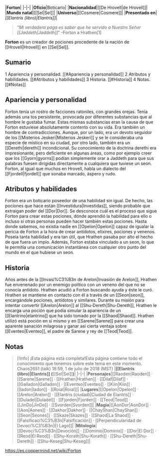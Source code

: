 

|**Forton**|
|-|-|
|**Oficio**|Boticario|
|**Nacionalidad**|[[De Hrovell\|de Hrovell]]|
|**Mundo natal**|[[Sel\|Sel]]|
|**Universo**|[[Cosmere\|Cosmere]]|
|**Presentado en**|*[[Elantris (libro)\|Elantris]]*|

>“*Mi verdadera paga es saber que he servido a Nuestro Señor [[Jaddeth\|Jaddeth]]*”
\-Forton a Hrathen[1]


**Forton** es un creador de pociones procedente de la nación de [[Hrovell\|Hrovell]] en [[Sel\|Sel]].

## Sumario

1 Apariencia y personalidad. [[#Apariencia y personalidad]] 
2 Atributos y habilidades. [[#Atributos y habilidades]] 
3 Historia. [[#Historia]] 
4 Notas. [[#Notas]] 


## Apariencia y personalidad
Forton tenía un rostro de facciones ratoniles, con grandes orejas. Tenía además una tos persistente, provocada por diferentes substancias que al hombre le gustaba fumar. Estas mismas substancias eran la causa de que Forton estuviese absolutamente contento con su vida.
Era también un hombre de contradicciones. Aunque, por un lado, era un devoto seguidor de los [[Misterios Jeskeri\|Misterios Jeskeri]] y se le consideraba una especie de místico en su ciudad, por otro lado, también era un [[Derethi\|derethi]] incondicional. Su conocimiento de la doctrina derethi era impresionante, pero deficiente en algunas áreas, como por ejemplo creer que los [[Gyorn\|gyorns]] podían simplemente orar a Jaddeth para que sus palabras fuesen dirigidas directamente a cualquiera que tuviese un seon.
Forton, al igual que muchos en Hrovell, habla un dialecto del [[Fjordell\|fjordell]] que sonaba marcado, áspero y rudo.

## Atributos y habilidades
Forton era un boticario poseedor de una habilidad sin igual. De hecho, las pociones que hace están [[Investidura\|Investidas]], siendo probable que extraigan poder del [[Dor\|Dor]]. Se desconoce cuál es el proceso que sigue Forton para crear estas pociones, dónde aprendió la habilidad para ello o incluso si otras personas pueden hacer también estas pociones. Hasta donde sabemos, no existía nadie en [[Opelon\|Opelon]] capaz de igualar la pericia de Forton a la hora de crear antídotos, elixires, pociones y venenos. Poseía tanta habilidad y era tan útil, que Hrathen pasaba por alto el hecho de que fuera un impío.
Además, Forton estaba vinculado a un seon, lo que le permitía una comunicación instantánea con cualquier otro punto del mundo en el que hubiese un seon.

## Historia
Años antes de la [[Invasi%C3%B3n de Arelon\|Invasión de Arelon]], Hrathen fue envenenado por un enemigo político con un veneno del que no se conocía antídoto. Hrathen acudió a Forton buscando ayuda y éste le curó. Hrathen se mantiene en contacto con él a través de un [[Seon\|seon]], encargándole pociones, antídotos y similares. Durante su misión para intentar convertir [[Arelon\|Arelon]] al [[Shu-Dereth\|Shu-Dereth]], Hrathen le encarga una poción que podía simular la apariencia de un [[Elantrino\|elantrino]] que ha sido tomado por la [[Shaod\|Shaod]]. Hrathen utilizó está poción en sí mismo y en [[Sarene\|Sarene]] para crear una aparente sanación milagrosa y ganar así cierta ventaja sobre [[Eventeo\|Eventeo]], el padre de Sarene y rey de [[Teod\|Teod]].

## Notas

> [!info] ¡Esta página está completa!Esta página contiene todo el conocimiento que tenemos sobre este tema en este momento.
Chaos2651 (talk) 18:59, 1 de julio de 2018 (MST)
|**[[Elantris (libro)\|Elantris]] (**[[Sel\|Sel]]**)**|
|-|-|
|**Personajes**|[[Raoden\|Raoden]] · [[Sarene\|Sarene]] · [[Hrathen\|Hrathen]] · [[Dilaf\|Dilaf]] · [[Galladon\|Galladon]] · [[Eventeo\|Eventeo]] · [[Kiin\|Kiin]] · [[Iadon\|Iadon]] · [[Roial\|Roial]]|
|**Lugares**|[[Opelon\|Opelon]] · [[Arelon\|Arelon]] · [[Elantris (ciudad)\|Ciudad de Elantris]] · [[Duladel\|Duladel]] · [[Fjorden\|Fjorden]] · [[Teod\|Teod]] · [[JinDo\|JinDo]] · [[Svorden\|Svorden]]|
|**Magia**|[[AonDor\|AonDor]] · [[Aon\|Aones]] · [[Dakhor\|Dakhor]] · [[ChayShan\|ChayShan]] · [[Seon\|Seones]] · [[Skaze\|Skazes]] · [[Shaod\|La Shaod]] · [[Falsificaci%C3%B3n\|Falsificación]] · [[Perpendicularidad de Devoci%C3%B3n\|El Lago]]|
|**Mitología**|[[Devoci%C3%B3n\|Devoción]] · [[Dominio\|Dominio]] · [[Dor\|El Dor]] · [[Reod\|El Reod]] · [[Shu-Korath\|Shu-Korath]] · [[Shu-Dereth\|Shu-Dereth]] · [[Shu-Keseg\|Shu-Keseg]]|



https://es.coppermind.net/wiki/Forton
